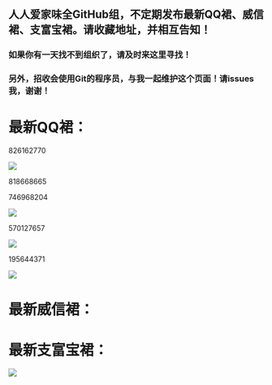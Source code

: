 ## 人人爱家味全GitHub组，不定期发布最新QQ裙、威信裙、支富宝裙。请收藏地址，并相互告知！

### 如果你有一天找不到组织了，请及时来这里寻找！

### 另外，招收会使用Git的程序员，与我一起维护这个页面！请issues我，谢谢！

# 最新QQ裙：

826162770

![](http://ww1.sinaimg.cn/large/005zWjpngy1ftgoymrhq6j30f00kk0zc.jpg)

818668665

746968204

![](http://ww1.sinaimg.cn/large/005zWjpngy1ftgox4v6lzj30f00kkn4y.jpg)

570127657

![](http://ww1.sinaimg.cn/large/005zWjpngy1ftgoqzowz5j30f00kkjx2.jpg)

195644371

![](http://ww1.sinaimg.cn/large/005zWjpngy1ftgozxss5bj30f00kkwia.jpg)
# 最新威信裙：


# 最新支富宝裙：

![](http://ww1.sinaimg.cn/large/005zWjpngy1ftgp1p9l25j30u01hcadr.jpg)
